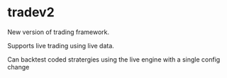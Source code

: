 # tradev2

New version of trading framework. 

Supports live trading using live data. 

Can backtest coded stratergies using the live engine with a single config change

